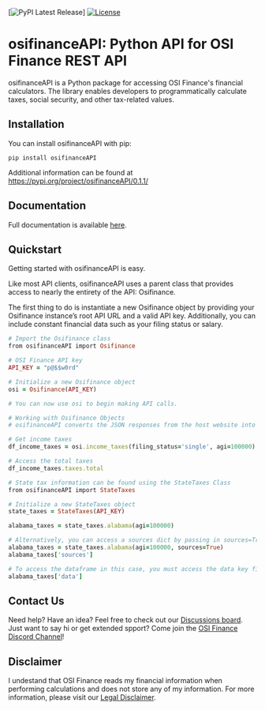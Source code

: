 [![PyPI Latest Release](https://badge.fury.io/py/osifinanceAPI.svg)]
[![License](https://img.shields.io/badge/License-Apache_2.0-blue.svg)](https://opensource.org/licenses/Apache-2.0)


# osifinanceAPI: Python API for OSI Finance REST API
osifinanceAPI is a Python package for accessing OSI Finance's financial calculators. The library enables developers to programmatically calculate taxes, social security, and other tax-related values.


## Installation
You can install osifinanceAPI with pip:

```
pip install osifinanceAPI
```
Additional information can be found at https://pypi.org/project/osifinanceAPI/0.1.1/


## Documentation
Full documentation is available [here](https://osifinance.com/docs/osifinanceAPI).


## Quickstart
Getting started with osifinanceAPI is easy.

Like most API clients, osifinanceAPI uses a parent class that provides access to nearly the entirety of the API: Osifinance.

The first thing to do is instantiate a new Osifinance object by providing your Osifinance instance’s root API URL and a valid API key. Additionally, you can include constant financial data such as your filing status or salary.

```ruby
# Import the Osifinance class
from osifinanceAPI import Osifinance

# OSI Finance API key
API_KEY = "p@$$w0rd"

# Initialize a new Osifinance object
osi = Osifinance(API_KEY)

# You can now use osi to begin making API calls.

# Working with Osifinance Objects
# osifinanceAPI converts the JSON responses from the host website into Pandas dataframes

# Get income taxes
df_income_taxes = osi.income_taxes(filing_status='single', agi=100000)

# Access the total taxes
df_income_taxes.taxes.total

# State tax information can be found using the StateTaxes Class
from osifinanceAPI import StateTaxes

# Initialize a new StateTaxes object
state_taxes = StateTaxes(API_KEY)

alabama_taxes = state_taxes.alabama(agi=100000)

# Alternatively, you can access a sources dict by passing in sources=True
alabama_taxes = state_taxes.alabama(agi=100000, sources=True)
alabama_taxes['sources']

# To access the dataframe in this case, you must access the data key first
alabama_taxes['data'] 
```


## Contact Us
Need help? Have an idea? Feel free to check out our [Discussions board](https://osifinance.canny.io). Just want to say hi or get extended spport? Come join the [OSI Finance Discord Channel](https://discord.gg/HfmxDqBVjP)!


## Disclaimer
I undestand that OSI Finance reads my financial information when performing calculations and does not store any of my information. For more information, please visit our [Legal Disclaimer](https://osifinance.com/legal-disclaimer).
